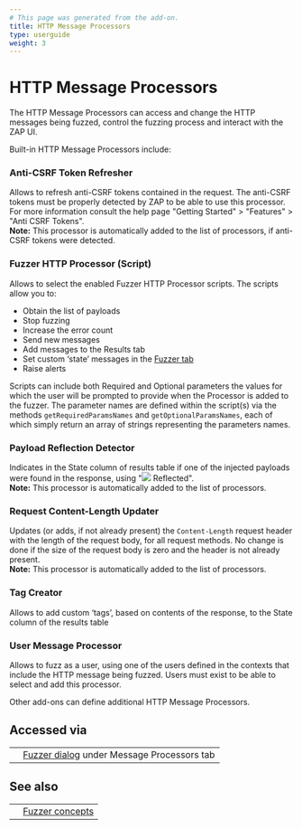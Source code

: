 ```yaml
---
# This page was generated from the add-on.
title: HTTP Message Processors
type: userguide
weight: 3
---
```


# HTTP Message Processors

The HTTP Message Processors can access and change the HTTP messages being fuzzed, control the fuzzing process and interact with the ZAP UI.

Built-in HTTP Message Processors include:

### Anti-CSRF Token Refresher

Allows to refresh anti-CSRF tokens contained in the request. The anti-CSRF tokens must be properly detected by ZAP to be able to use this processor.  
For more information consult the help page "Getting Started" \> "Features" \> "Anti CSRF Tokens".  
**Note:** This processor is automatically added to the list of processors, if anti-CSRF tokens were detected.

### Fuzzer HTTP Processor (Script)

Allows to select the enabled Fuzzer HTTP Processor scripts. The scripts allow you to:

- Obtain the list of payloads
- Stop fuzzing
- Increase the error count
- Send new messages
- Add messages to the Results tab
- Set custom ‘state’ messages in the [Fuzzer tab](/docs/desktop/addons/fuzzer/tab/)
- Raise alerts

Scripts can include both Required and Optional parameters the values for which the user will be prompted to provide when the Processor is added to the fuzzer. The parameter names are defined within the script(s) via the methods `getRequiredParamsNames` and `getOptionalParamsNames`, each of which simply return an array of strings representing the parameters names.

### Payload Reflection Detector

Indicates in the State column of results table if one of the injected payloads were found in the response, using "![](/docs/desktop/addons/fuzzer/images/reflected_icon.png) Reflected".  
**Note:** This processor is automatically added to the list of processors.

### Request Content-Length Updater

Updates (or adds, if not already present) the `Content-Length` request header with the length of the request body, for all request methods. No change is done if the size of the request body is zero and the header is not already present.  
**Note:** This processor is automatically added to the list of processors.

### Tag Creator

Allows to add custom ‘tags’, based on contents of the response, to the State column of the results table

### User Message Processor

Allows to fuzz as a user, using one of the users defined in the contexts that include the HTTP message being fuzzed. Users must exist to be able to select and add this processor.

Other add-ons can define additional HTTP Message Processors.

## Accessed via

|     |                                                                                     |
| --- | ----------------------------------------------------------------------------------- |
|     | [Fuzzer dialog](/docs/desktop/addons/fuzzer/dialogue/) under Message Processors tab |

## See also

|     |                                                 |
| --- | ----------------------------------------------- |
|     | [Fuzzer concepts](/docs/desktop/addons/fuzzer/) |

